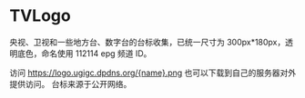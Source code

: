 # TVLogo
央视、卫视和一些地方台、数字台的台标收集，已统一尺寸为 300px*180px，透明底色，命名使用 112114 epg 频道 ID。

访问 https://logo.ugigc.dpdns.org/{name}.png
也可以下载到自己的服务器对外提供访问。
台标来源于公开网络。
